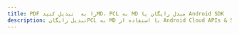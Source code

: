 ---title: PDF را به  تبدیل کنیدMD، PCL به MD مبدل رایگان یا Android SDKdescription: تبدیل رایگانPCL به MD با استفاده از Android Cloud APIs & SDK همچنین اسناد PDF را در Cloud ایجاد، ویرایش و رندر کنید.---